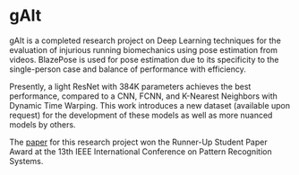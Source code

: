 # gAIt
gAIt is a completed research project on Deep Learning techniques for the evaluation of injurious running biomechanics using pose estimation from videos. BlazePose is used for pose estimation due to its specificity to the single-person case and balance of performance with efficiency.

Presently, a light ResNet with 384K parameters achieves the best performance, compared to a CNN, FCNN, and K-Nearest Neighbors with Dynamic Time Warping. This work introduces a new dataset (available upon request) for the development of these models as well as more nuanced models by others.

The [paper](https://ieeexplore.ieee.org/document/10179061) for this research project won the Runner-Up Student Paper Award at the 13th IEEE International Conference on Pattern Recognition Systems.
